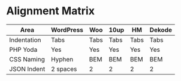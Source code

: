 # Alignment Matrix

| Area        | WordPress | Woo | 10up | HM | Dekode |
|-------------|-----------|-----|------|----|--------|
| Indentation | Tabs      | Tabs| Tabs |Tabs| Tabs   |
| PHP Yoda    | Yes       | Yes | Yes  |Yes | Yes    |
| CSS Naming  | Hyphen    | BEM | BEM  |BEM | BEM    |
| JSON Indent | 2 spaces  | 2   | 2    | 2  | 2      |
